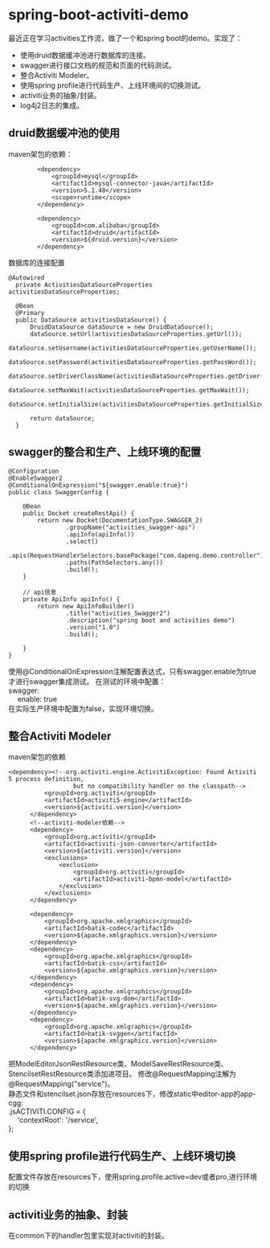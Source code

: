 # spring-boot-activiti-demo
最近正在学习activities工作流，做了一个和spring boot的demo。实现了：<br>
* 使用druid数据缓冲池进行数据库的连接。<br>
* swagger进行接口文档的规范和页面的代码测试。<br>
* 整合Activiti Modeler。 <br>
* 使用spring profile进行代码生产、上线环境间的切换测试。<br>
* activiti业务的抽象/封装。<br>
* log4j2日志的集成。<br>

## druid数据缓冲池的使用
maven架包的依赖：<br>
```
        <dependency>
            <groupId>mysql</groupId>
            <artifactId>mysql-connector-java</artifactId>
            <version>5.1.48</version>
            <scope>runtime</scope>
        </dependency>

        <dependency>
            <groupId>com.alibaba</groupId>
            <artifactId>druid</artifactId>
            <version>${druid.version}</version>
        </dependency>
```        
数据库的连接配置
```
@Autowired
  private ActivitiesDataSourceProperties activitiesDataSourceProperties;

  @Bean
  @Primary
  public DataSource activitiesDataSource() {
      DruidDataSource dataSource = new DruidDataSource();
      dataSource.setUrl(activitiesDataSourceProperties.getUrl());
      dataSource.setUsername(activitiesDataSourceProperties.getUserName());
      dataSource.setPassword(activitiesDataSourceProperties.getPassWord());
      dataSource.setDriverClassName(activitiesDataSourceProperties.getDriver());
      dataSource.setMaxWait(activitiesDataSourceProperties.getMaxWait());
      dataSource.setInitialSize(activitiesDataSourceProperties.getInitialSize());

      return dataSource;
  }
```

## swagger的整合和生产、上线环境的配置
```
@Configuration
@EnableSwagger2
@ConditionalOnExpression("${swagger.enable:true}")
public class SwaggerConfig {

    @Bean
    public Docket createRestApi() {
        return new Docket(DocumentationType.SWAGGER_2)
                .groupName("activities_swagger-api")
                .apiInfo(apiInfo())
                .select()
                .apis(RequestHandlerSelectors.basePackage("com.dapeng.demo.controller"))
                .paths(PathSelectors.any())
                .build();
    }

    // api信息
    private ApiInfo apiInfo() {
        return new ApiInfoBuilder()
                .title("activities_Swagger2")
                .description("spring boot and activities demo")
                .version("1.0")
                .build();

    }
}
```
使用@ConditionalOnExpression注解配置表达式，只有swagger.enable为true才进行swagger集成测试。
在测试的环境中配置：<br>
swagger:<br>
&ensp;&ensp;  enable: true<br>
在实际生产环境中配置为false，实现环境切换。

## 整合Activiti Modeler
maven架包的依赖<br>
```
<dependency><!--org.activiti.engine.ActivitiException: Found Activiti 5 process definition,
                  but no compatibility handler on the classpath-->
          <groupId>org.activiti</groupId>
          <artifactId>activiti5-engine</artifactId>
          <version>${activiti.version}</version>
      </dependency>
      <!--activiti-modeler依赖-->
      <dependency>
          <groupId>org.activiti</groupId>
          <artifactId>activiti-json-converter</artifactId>
          <version>${activiti.version}</version>
          <exclusions>
              <exclusion>
                  <groupId>org.activiti</groupId>
                  <artifactId>activiti-bpmn-model</artifactId>
              </exclusion>
          </exclusions>
      </dependency>

      <dependency>
          <groupId>org.apache.xmlgraphics</groupId>
          <artifactId>batik-codec</artifactId>
          <version>${apache.xmlgraphics.version}</version>
      </dependency>
      <dependency>
          <groupId>org.apache.xmlgraphics</groupId>
          <artifactId>batik-css</artifactId>
          <version>${apache.xmlgraphics.version}</version>
      </dependency>
      <dependency>
          <groupId>org.apache.xmlgraphics</groupId>
          <artifactId>batik-svg-dom</artifactId>
          <version>${apache.xmlgraphics.version}</version>
      </dependency>
      <dependency>
          <groupId>org.apache.xmlgraphics</groupId>
          <artifactId>batik-svggen</artifactId>
          <version>${apache.xmlgraphics.version}</version>
      </dependency>
```
把ModelEditorJsonRestResource类、ModelSaveRestResource类、StencilsetRestResource类添加进项目。
修改@RequestMapping注解为@RequestMapping("service")。<br>
静态文件和stencilset.json存放在resources下，修改static中editor-app的app-cgg:<br>
.jsACTIVITI.CONFIG = {<br>
&ensp;&ensp;    'contextRoot': '/service',<br>
};

## 使用spring profile进行代码生产、上线环境切换
配置文件存放在resources下，使用spring.profile.active=dev或者pro,进行环境的切换

## activiti业务的抽象、封装
在common下的handler包里实现对activiti的封装。

